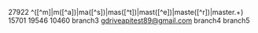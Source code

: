 27922
^([^m]|m([^a])|ma([^s])|mas([^t])|mast([^e])|maste([^r])|master.+)
15701
19546
10460
branch3
gdriveapitest89@gmail.com
branch4
branch5
